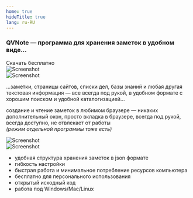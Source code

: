 ```yaml
---
home: true
hideTitle: true
lang: ru-RU
---
```


<div class="row mb-4 mb-md-5">
<div class="col-12 col-md-6 align-self-center order-2 order-md-1">
<h3><span class="text-success d-inline-block">QVNote</span> <span class="ml-1 mr-1">—</span> программа для хранения заметок в удобном виде...</h3>
<div class="text-center">
<router-link to="/ru/download" class="btn btn-primary btn-sm mt-3">Скачать бесплатно <i class="fas fa-download ml-1"></i></router-link>
</div>
</div>
<div class="col-12 col-md-6 order-1 order-md-2">
<img src="/images/s1.png" class="shadow-lg mb-4" alt="Screenshot">
</div>
</div>

<div class="row mb-2 mb-md-5">
<div class="col-12 col-md-6">
<picture>
  <source srcset="/images/s2.webp" type="image/webp" class="shadow-lg mb-4" alt="Screenshot">
  <source srcset="/images/s2.png" type="image/png" class="shadow-lg mb-4" alt="Screenshot"> 
  <img src="/images/s2.png" class="shadow-lg mb-4" alt="Screenshot">
</picture>
</div>
<div class="col-12 col-md-6 align-self-center">

...заметки, страницы сайтов, списки дел, базы знаний и любая другая текстовая информация <span class="ml-1 mr-1">—</span> все всегда под рукой, в удобном формате с хорошим поиском и удобной каталогизацией...

</div>
</div>

<div class="row mb-2 mb-md-5">
<div class="col-12 col-md-6 align-self-center order-2 order-md-1">

создание и чтение заметок в любимом браузере <span class="ml-1 mr-1">—</span> никаких дополнительный окон, просто вкладка в браузере, всегда под рукой, всегда доступно, не отвлекает от работы  
_(режим отдельной программы тоже есть)_

</div>
<div class="col-12 col-md-6 order-1 order-md-2">
<picture>
  <source srcset="/images/s3.webp" type="image/webp" class="shadow-lg mb-4" alt="Screenshot">
  <source srcset="/images/s3.png" type="image/png" class="shadow-lg mb-4" alt="Screenshot"> 
  <img src="/images/s3.png" class="shadow-lg mb-4" alt="Screenshot">
</picture>
</div>
</div>

<div class="row">
<div class="col-12 col-md-6">
<img src="/images/s4.png" class="shadow-lg mb-4" alt="Screenshot">
</div>
<div class="col-12 col-md-6 align-self-center">

* удобная структура хранения заметок в json формате
* гибкость настройки
* быстрая работа и минимальное потребление ресурсов компьютера
* бесплатно для персонального использования
* открытый исходный код
* работа под Windows/Mac/Linux

</div>
</div>

<div class="mt-2  mb-md-3"></div>







